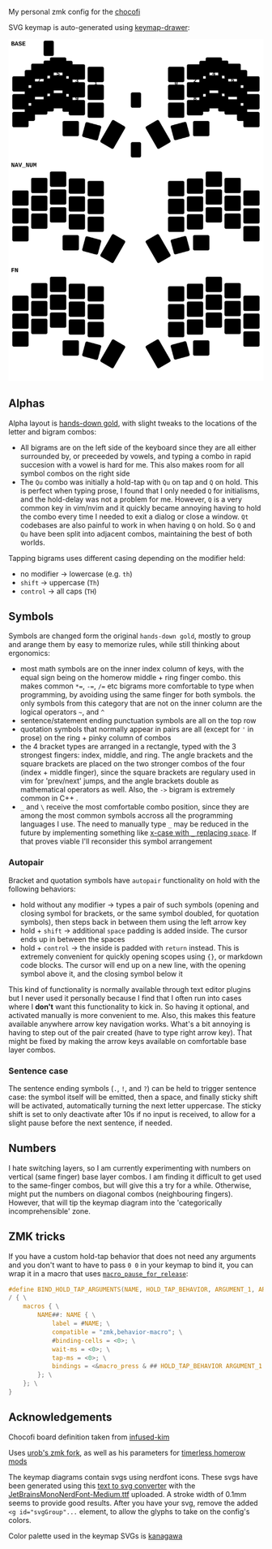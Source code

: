 My personal zmk config for the [chocofi](https://github.com/pashutk/chocofi)

SVG keymap is auto-generated using [keymap-drawer](https://github.com/caksoylar/keymap-drawer):

![keymap](./chocofi.svg)

## Alphas
Alpha layout is [hands-down gold](https://sites.google.com/alanreiser.com/handsdown/home/hands-down-neu#h.8i2msuo3butx), with slight tweaks to the locations of the letter and bigram combos:
 - All bigrams are on the left side of the keyboard since they are all either surrounded by, or preceeded by vowels, and typing a combo in rapid succesion with a vowel is hard for me.
 This also makes room for all symbol combos on the right side
 - The `Qu` combo was initially a hold-tap with `Qu` on tap and `Q` on hold. This is perfect when typing prose, I found that I only needed `Q` for initialisms, and the hold-delay was not a problem for me.
 However, `Q` is a very common key in vim/nvim and it quickly became annoying having to hold the combo every time I needed to exit a dialog or close a window.
 `Qt` codebases are also painful to work in when having `Q` on hold.
 So `Q` and `Qu` have been split into adjacent combos, maintaining the best of both worlds.

Tapping bigrams uses different casing depending on the modifier held:
 - no modifier -> lowercase (e.g. `th`)
 - `shift` -> uppercase (`Th`)
 - `control` -> all caps (`TH`)

## Symbols
Symbols are changed form the original `hands-down gold`, mostly to group and arange them by easy to memorize rules, while still thinking about ergonomics:
 - most math symbols are on the inner index column of keys, with the equal sign being on the homerow middle + ring finger combo. this makes common `*=`, `-=`, `/=` etc bigrams more comfortable to type when programming, by avoiding using the same finger for both symbols. the only symbols from this category that are not on the inner column are the logical operators `~`, and `^`
 - sentence/statement ending punctuation symbols are all on the top row
 - quotation symbols that normally appear in pairs are all (except for `'` in prose) on the ring + pinky column of combos
 - the 4 bracket types are arranged in a rectangle, typed with the 3 strongest fingers: index, middle, and ring. The angle brackets and the square brackets are placed on the two stronger combos of the four (index + middle finger), since the square brackets are regulary used in vim for 'prev/next' jumps, and the angle brackets double as mathematical operators as well. Also, the `->` bigram is extremely common in C++
 .
 - `_` and `\` receive the most comfortable combo position, since they are among the most common symbols accross all the programming languages I use. The need to manually type `_` may be reduced in the future by implementing something like [x-case with `_` replacing `space`](https://github.com/andrewjrae/kyria-keymap/tree/e3ad77dc4d48b8e6a842c9136c76c1021ab5976b#x-case). If that proves viable I'll reconsider this symbol arrangement

### Autopair
Bracket and quotation symbols have `autopair` functionality on hold with the following behaviors:
 - hold without any modifier -> types a pair of such symbols (opening and closing symbol for brackets, or the same symbol doubled, for quotation symbols), then steps back in between them using the left arrow key
 - hold + `shift` -> additional `space` padding is added inside. The cursor ends up in between the spaces
 - hold + `control` -> the inside is padded with `return` instead. This is extremely convenient for quickly opening scopes using `{}`, or markdown code blocks. The cursor will end up on a new line, with the opening symbol above it, and the closing symbol below it

This kind of functionality is normally available through text editor plugins but I never used it personally because I find that I often run into cases where I **don't** want this functionality to kick in.
So having it optional, and activated manually is more convenient to me.
Also, this makes this feature available anywhere arrow key navigation works.
What's a bit annoying is having to step out of the pair created (have to type right arrow key). That might be fixed by making the arrow keys available on comfortable base layer combos.

### Sentence case
The sentence ending symbols (`.`, `!`, and `?`) can be held to trigger sentence case: the symbol itself will be emitted, then a space, and finally sticky shift will be activated, automatically turning the next letter uppercase.
The sticky shift is set to only deactivate after 10s if no input is received, to allow for a slight pause before the next sentence, if needed.

## Numbers
I hate switching layers, so I am currently experimenting with numbers on vertical (same finger) base layer combos. I am finding it difficult to get used to the same-finger combos, but will give this a try for a while. Otherwise, might put the numbers on diagonal combos (neighbouring fingers). However, that will tip the keymap diagram into the 'categorically incomprehensible' zone.

## ZMK tricks
If you have a custom hold-tap behavior that does not need any arguments and you don't want to have to pass `0 0` in your keymap to bind it, you can wrap it in a macro that uses [`macro_pause_for_release`](https://zmk.dev/docs/behaviors/macros#processing-continuation-on-release):

```c
#define BIND_HOLD_TAP_ARGUMENTS(NAME, HOLD_TAP_BEHAVIOR, ARGUMENT_1, ARGUMENT_2) \
/ { \
    macros { \
        NAME##: NAME { \
            label = #NAME; \
            compatible = "zmk,behavior-macro"; \
            #binding-cells = <0>; \
            wait-ms = <0>; \
            tap-ms = <0>; \
            bindings = <&macro_press & ## HOLD_TAP_BEHAVIOR ARGUMENT_1 ARGUMENT_2>, <&macro_pause_for_release>, <&macro_release & ## HOLD_TAP_BEHAVIOR ARGUMENT_1 ARGUMENT_2>; \
        }; \
    }; \
}
```

## Acknowledgements

Chocofi board definition taken from [infused-kim](https://github.com/infused-kim/zmk-config)

Uses [urob's zmk fork](https://github.com/urob/zmk), as well as his parameters for [timerless homerow mods](https://github.com/urob/zmk-config#timeless-homerow-mods)

The keymap diagrams contain svgs using nerdfont icons. These svgs have been generated using this [text to svg converter](https://danmarshall.github.io/google-font-to-svg-path/) with the [JetBrainsMonoNerdFont-Medium.ttf](https://github.com/ryanoasis/nerd-fonts/releases/download/v3.0.2/JetBrainsMono.zip) uploaded. A stroke width of 0.1mm seems to provide good results. After you have your svg, remove the added `<g id="svgGroup"...` element, to allow the glyphs to take on the config's colors.

Color palette used in the keymap SVGs is [kanagawa](https://github.com/rebelot/kanagawa.nvim/)
